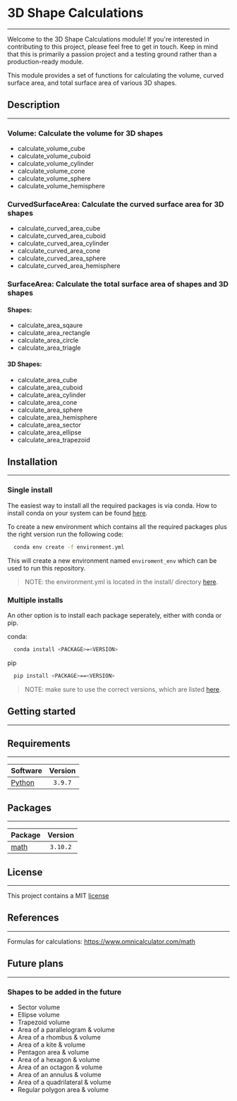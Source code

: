 # 3D Shape Calculations
* * *
Welcome to the 3D Shape Calculations module! If you're interested in contributing to this project, please feel free to get in touch. Keep in mind that this is primarily a passion project and a testing ground rather than a production-ready module.

This module provides a set of functions for calculating the volume, curved surface area, and total surface area of various 3D shapes.


## Description
* * *
### Volume: Calculate the volume for 3D shapes
- calculate_volume_cube
- calculate_volume_cuboid
- calculate_volume_cylinder
- calculate_volume_cone
- calculate_volume_sphere
- calculate_volume_hemisphere

### CurvedSurfaceArea: Calculate the curved surface area for 3D shapes
- calculate_curved_area_cube
- calculate_curved_area_cuboid
- calculate_curved_area_cylinder
- calculate_curved_area_cone
- calculate_curved_area_sphere
- calculate_curved_area_hemisphere

### SurfaceArea: Calculate the total surface area of shapes and 3D shapes
#### Shapes: 
- calculate_area_sqaure
- calculate_area_rectangle
- calculate_area_circle
- calculate_area_triagle
#### 3D Shapes:
- calculate_area_cube
- calculate_area_cuboid
- calculate_area_cylinder
- calculate_area_cone
- calculate_area_sphere
- calculate_area_hemisphere
- calculate_area_sector
- calculate_area_ellipse
- calculate_area_trapezoid

## Installation
* * *

### Single install
The easiest way to install all the required packages is via conda. How to install conda on your system can be found [here](https://docs.anaconda.com/anaconda/install/index.html).

To create a new environment which contains all the required packages plus the right version run the following code:

```bash
  conda env create -f environment.yml
```

This will create a new environment named `enviroment_env` which can be used to run this repository.

> NOTE: the environment.yml is located in the install/ directory [here](install/environment.yml).

### Multiple installs
An other option is to install each package seperately, either with conda or pip.

conda:
```bash
  conda install <PACKAGE>=<VERSION>
```

pip
```bash
  pip install <PACKAGE>==<VERSION>
```

> NOTE: make sure to use the correct versions, which are listed [here](#packages).

## Getting started
* * *


## Requirements
* * *
| Software                          | Version  |
| --------------------------------- | :------: |
| [Python](https://www.python.org/) | `3.9.7`  |    


## Packages
* * *
| Package                                                        | Version  |
| ---------------------------------------------------------------| :------: |
| [math](https://docs.python.org/3/library/math.html)            | `3.10.2` |


## License
* * * 
This project contains a MIT [license](./LICENSE.md)


## References
* * *

Formulas for calculations: https://www.omnicalculator.com/math


## Future plans
* * *
### Shapes to be added in the future
- Sector volume
- Ellipse volume
- Trapezoid volume
- Area of a parallelogram & volume
- Area of a rhombus & volume
- Area of a kite & volume
- Pentagon area & volume
- Area of a hexagon & volume
- Area of an octagon & volume
- Area of an annulus & volume
- Area of a quadrilateral & volume
- Regular polygon area & volume

